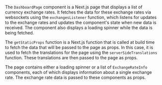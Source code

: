 The `DashboardPage` component is a Next.js page that displays a list of currency exchange rates. It fetches the data for these exchange rates via websockets using the `exchangesListener` function, which listens for updates to the exchange rates and updates the component's state when new data is received. The component also displays a loading spinner while the data is being fetched.

The `getStaticProps` function is a Next.js function that is called at build time to fetch the data that will be passed to the page as props. In this case, it is used to fetch the translations for the page using the `serverSideTranslations` function. These translations are then passed to the page as props.

The page contains either a loading spinner or a list of `ExchangeRateInfo` components, each of which displays information about a single exchange rate. The exchange rate data is passed to these components as props.
